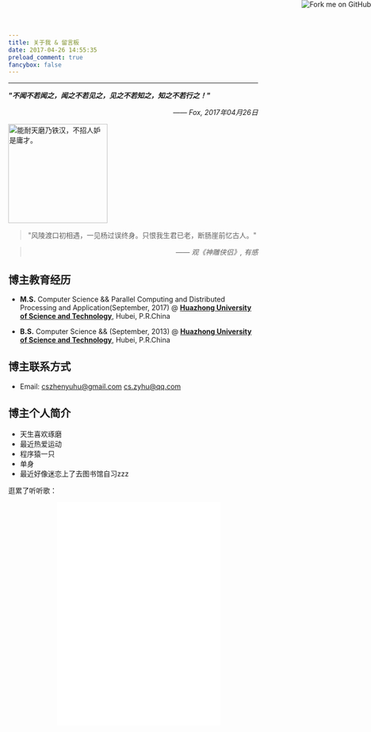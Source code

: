 ```yaml
---
title: 关于我 & 留言板
date: 2017-04-26 14:55:35
preload_comment: true
fancybox: false
---
```


<style type="text/css">
	strong a {
		color: #747474;
	}
	.player {
		text-align: center;
		margin: .5em auto 0;
		width: 100%;
		max-width: 22em;
	}
	.player br {
		display: none;
	}
	.sign {
		text-align: right;
		font-style: italic;
	}
	#ds-recent-visitors {
		margin: 0;
		padding: 0;
	}
	#ds-recent-visitors div img {
		display: inline-block !important;
		width: 56px !important;
		height: 56px !important;
		border-radius: 50%;
		border: 1px solid #ddd;
		padding: 2px;
		box-shadow: 1px 1px 1px rgba(0,0,0, .15);
	}
	.article-entry img:first-child {
		display: block;
	}
	.article-entry span {
		font-family: Arial;
	}
	#ds-hot-posts {
		display: none;
	}
</style>

---

<a href="https://github.com/hzyfox"><img style="position: absolute; top: 0; right: 0; border: 0;" src="https://camo.githubusercontent.com/365986a132ccd6a44c23a9169022c0b5c890c387/68747470733a2f2f73332e616d617a6f6e6177732e636f6d2f6769746875622f726962626f6e732f666f726b6d655f72696768745f7265645f6161303030302e706e67" alt="Fork me on GitHub" data-canonical-src="https://s3.amazonaws.com/github/ribbons/forkme_right_red_aa0000.png"></a>

***"不闻不若闻之，闻之不若见之，见之不若知之，知之不若行之！"***

<p class="sign"><span>——</span> Fox, 2017年04月26日</p>

<img src="/images/adage.jpg" title="能耐天磨乃铁汉，不招人妒是庸才。" style="width:200px;">

> "风陵渡口初相遇，一见杨过误终身。只恨我生君已老，断肠崖前忆古人。"

> <p class="sign"><span>——</span> 观《神雕侠侣》, 有感</p>

## 博主教育经历
- **M.S.** Computer Science && Parallel Computing and Distributed Processing and Application(September, 2017)
@ [**Huazhong University of Science and Technology**](http://english.hust.edu.cn/), Hubei, P.R.China

- **B.S.** Computer Science &&  (September, 2013)
@ [**Huazhong University of Science and Technology**](http://english.hust.edu.cn/), Hubei, P.R.China

## 博主联系方式
- Email: cszhenyuhu@gmail.com cs.zyhu@qq.com

## 博主个人简介
- 天生喜欢琢磨
- 最近热爱运动
- 程序猿一只
- 单身
- 最近好像迷恋上了去图书馆自习zzz



逛累了听听歌：

<div class="player">
<iframe frameborder="no" border="0" marginwidth="0" marginheight="0" width=330 height=450 src="//music.163.com/outchain/player?type=0&id=117258306&auto=0&height=430"></iframe>
</div>

<ul class="ds-recent-visitors" data-num-items="30" data-avatar-size="56"></ul>

<div style="clear:both;"></div>


